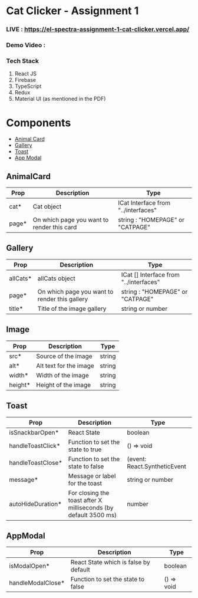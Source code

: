 # Cat Clicker - Assignment 1 

### LIVE : https://el-spectra-assignment-1-cat-clicker.vercel.app/
### Demo Video :   

### Tech Stack
1. React JS 
2. Firebase
3. TypeScript
4. Redux
5. Material UI (as mentioned in the PDF)


# Components
- [Animal Card](#AnimalCard)
- [Gallery](#Gallery)
- [Toast](#Toast)
- [App Modal](#AppModal)


## AnimalCard

| Prop  | Description                                | Type                                |
| ----- | ------------------------------------------ | ----------------------------------- |
| cat*  | Cat object                                 | ICat Interface from "../interfaces" |
| page* | On which page you want to render this card | string : "HOMEPAGE" or "CATPAGE"    |


## Gallery
| Prop     | Description                                   | Type                                   |
| -------- | --------------------------------------------- | -------------------------------------- |
| allCats* | allCats object                                | ICat [] Interface from "../interfaces" |
| page*    | On which page you want to render this gallery | string : "HOMEPAGE" or "CATPAGE"       |
| title*   | Title of the image gallery                    | string or number                       |

## Image
| Prop    | Description            | Type   |
| ------- | ---------------------- | ------ |
| src*    | Source of the image    | string |
| alt*    | Alt text for the image | string |
| width*  | Width of the image     | string |
| height* | Height of the image    | string |



## Toast
| Prop              | Description                                                     | Type                         |
| ----------------- | --------------------------------------------------------------- | ---------------------------- |
| isSnackbarOpen*   | React State                                                     | boolean                      |
| handleToastClick* | Function to set the state to true                               | () => void                   |
| handleToastClose* | Function to set the state to false                              | (event: React.SyntheticEvent | Event, reason?: string) => void |
| message*          | Message or label for the toast                                  | string or number             |
| autoHideDuration* | For closing the toast after X milliseconds (by default 3500 ms) | number                       |


## AppModal
| Prop              | Description                           | Type        |
| ----------------- | ------------------------------------- | ----------- |
| isModalOpen*      | React State which is false by default | boolean     |
| handleModalClose* | Function to set the state to false    | ()  => void |